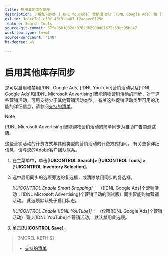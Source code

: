 ```yaml
---
title: 启用其他库存同步
description: 了解如何同步 [!DNL YouTube] 营销活动和 [!DNL Google Ads] 和 [!DNL Microsoft Advertising] 智能购物营销活动。
exl-id: 3e8cc7b1-e38f-43f3-ba67-f2adaec6129d
feature: Search Tools
source-git-commit: 67fe8581832dc0762d62908d01672e53cc95b847
workflow-type: tm+mt
source-wordcount: '140'
ht-degree: 4%

---
```


# 启用其他库存同步

您可以启用和禁用[!DNL Google Ads] [!DNL YouTube]营销活动以及[!DNL Google Ads]和[!DNL Microsoft Advertising]智能购物营销活动的同步，对于这些营销活动，可用支持少于其他营销活动类型。 有关这些促销活动类型可用的功能的详细信息，请参阅[支持的清单](/help/search-social-commerce/introduction/supported-inventory.md)。

>[!NOTE]
>
>[!DNL Microsoft Advertising]智能购物营销活动的简单同步为自助广告商测试版。

这些营销活动的计费方式与其他类型的营销活动的计费方式相同。 有关更多详细信息，请与您的Adobe客户团队联系。

1. 在主菜单中，单击&#x200B;**[!UICONTROL Search]> [!UICONTROL Tools] >[!UICONTROL Inventory Selection]**。

1. 选中启用同步的选项旁边的复选框，或清除禁用同步的复选框。

   *[!UICONTROL Enable Smart Shopping]：* （[!DNL Google Ads]个营销活动；[!DNL Microsoft Advertising]个营销活动的测试版）同步智能购物营销活动。 此选项默认处于启用状态。

   *[!UICONTROL Enable [!DNL YouTube]]：* （仅限[!DNL Google Ads]个营销活动）同步[!DNL YouTube]个营销活动。 默认禁用此选项。

1. 单击&#x200B;**[!UICONTROL Save]**。

>[!MORELIKETHIS]
>
>* [支持的清单](/help/search-social-commerce/introduction/supported-inventory.md)
